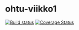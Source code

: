 # ohtu-viikko1
[![Build status](https://travis-ci.org/roosmeri/ohtu-viikko1.svg?branch=master)](https://travis-ci.org/roosmeri/ohtu-viikko1)
[![Coverage Status](https://coveralls.io/repos/github/roosmeri/ohtu-viikko1/badge.svg?branch=master)](https://coveralls.io/github/roosmeri/ohtu-viikko1?branch=master)
